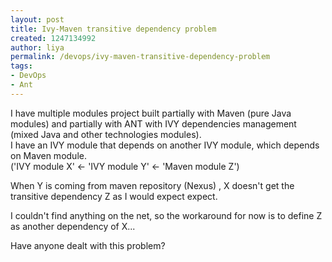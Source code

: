 ```yaml
---
layout: post
title: Ivy-Maven transitive dependency problem
created: 1247134992
author: liya
permalink: /devops/ivy-maven-transitive-dependency-problem
tags:
- DevOps
- Ant
---
```

<p>I have multiple modules project built partially with Maven (pure Java modules) and partially with ANT with IVY dependencies management (mixed Java and other technologies modules).<br />
I have an IVY module that depends on another IVY module, which depends on Maven module.<br />
('IVY module X' &lt;- 'IVY module Y' &lt;- 'Maven module Z')</p>
<p>When Y is coming from maven repository (Nexus) , X doesn't get the transitive dependency Z as I would expect expect.</p>
<p>I couldn't find anything on the net, so the workaround for now is to define Z as another dependency of X...</p>
<p>Have anyone dealt with this problem?</p>
